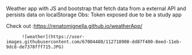 Weather app with JS and bootstrap that fetch data from a external API and persists data on localStorage
Obs: Token exposed due to be a study app 

Check out :https://renatomignella.github.io/weatherApp/

           
          ![weather](https://user-images.githubusercontent.com/67004480/112718908-dd87f400-8eed-11eb-9dc8-de7378fff715.JPG)




